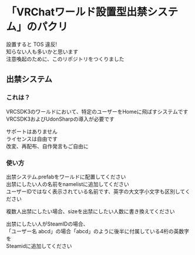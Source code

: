 # 「VRChatワールド設置型出禁システム」のパクリ

設置すると TOS 違反!  
知らない人も多いかと思います  
注意喚起のために、このリポジトリをつくりました  

## 出禁システム

### これは？

VRCSDK3のワールドにおいて、特定のユーザーをHomeに飛ばすシステムです  
VRCSDK3およびUdonSharpの導入が必要です  

サポートはありません  
ライセンスは自由です  
改変、再配布、自作発言もご自由に  

### 使い方

出禁システム.prefabをワールドに配置してください  
出禁にしたい人の名前をnamelistに追加してください  
ユーザーIDではなく表示されている名前です、英字の大文字小文字も区別してください  

複数人出禁にしたい場合、sizeを出禁にしたい人数に書き換えてください  

出禁にしたい人がSteamIDの場合、  
「ユーザー名 abcd」の場合「abcd」のように後半に付属している4桁の英数字を  
Steamidに追加してください  
